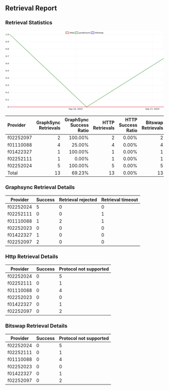 ## Retrieval Report
### Retrieval Statistics
<img src="https://raw.githubusercontent.com/data-preservation-programs/filplus-checker-assets/main/filecoin-project/filecoin-plus-large-datasets/issues/2152/1695445057106.png"/>

| Provider  | GraphSync Retrievals | GraphSync Success Ratio | HTTP Retrievals | HTTP Success Ratio | Bitswap Retrievals | Bitswap Success Ratio |
| :-------- | -------------------: | ----------------------: | --------------: | -----------------: | -----------------: | --------------------: |
| f02252097 |                    2 |                 100.00% |               2 |              0.00% |                  2 |                 0.00% |
| f01110088 |                    4 |                  25.00% |               4 |              0.00% |                  4 |                 0.00% |
| f01422327 |                    1 |                 100.00% |               1 |              0.00% |                  1 |                 0.00% |
| f02252111 |                    1 |                   0.00% |               1 |              0.00% |                  1 |                 0.00% |
| f02252024 |                    5 |                 100.00% |               5 |              0.00% |                  5 |                 0.00% |
| Total     |                   13 |                  69.23% |              13 |              0.00% |                 13 |                 0.00% |

### Graphsync Retrieval Details
| Provider  | Success | Retrieval rejected | Retrieval timeout |
| --------- | ------- | ------------------ | ----------------- |
| f02252024 | 5       | 0                  | 0                 |
| f02252111 | 0       | 0                  | 1                 |
| f01110088 | 1       | 2                  | 1                 |
| f02252023 | 0       | 0                  | 0                 |
| f01422327 | 1       | 0                  | 0                 |
| f02252097 | 2       | 0                  | 0                 |

### Http Retrieval Details
| Provider  | Success | Protocol not supported |
| --------- | ------- | ---------------------- |
| f02252024 | 0       | 5                      |
| f02252111 | 0       | 1                      |
| f01110088 | 0       | 4                      |
| f02252023 | 0       | 0                      |
| f01422327 | 0       | 1                      |
| f02252097 | 0       | 2                      |

### Bitswap Retrieval Details
| Provider  | Success | Protocol not supported |
| --------- | ------- | ---------------------- |
| f02252024 | 0       | 5                      |
| f02252111 | 0       | 1                      |
| f01110088 | 0       | 4                      |
| f02252023 | 0       | 0                      |
| f01422327 | 0       | 1                      |
| f02252097 | 0       | 2                      |
